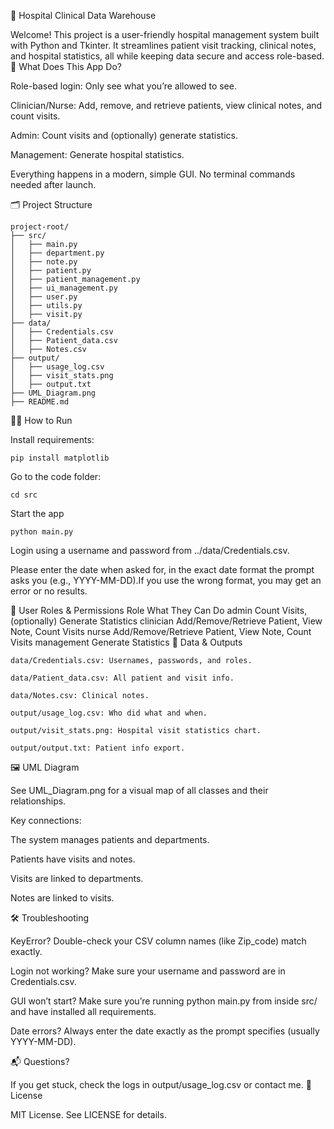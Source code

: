 🏥 Hospital Clinical Data Warehouse

Welcome! This project is a user-friendly hospital management system built with Python and Tkinter. It streamlines patient visit tracking, clinical notes, and hospital statistics, all while keeping data secure and access role-based.
🚀 What Does This App Do?

Role-based login: Only see what you’re allowed to see.

Clinician/Nurse: Add, remove, and retrieve patients, view clinical notes, and count visits.

Admin: Count visits and (optionally) generate statistics.

Management: Generate hospital statistics.

Everything happens in a modern, simple GUI. No terminal commands needed after launch.

🗂️ Project Structure

```
project-root/
├── src/
│   ├── main.py
│   ├── department.py
│   ├── note.py
│   ├── patient.py
│   ├── patient_management.py
│   ├── ui_management.py
│   ├── user.py
│   ├── utils.py
│   ├── visit.py
├── data/
│   ├── Credentials.csv
│   ├── Patient_data.csv
│   ├── Notes.csv
├── output/
│   ├── usage_log.csv
│   ├── visit_stats.png
│   ├── output.txt
├── UML_Diagram.png
├── README.md
```
🏃‍♂️ How to Run

Install requirements:

```pip install matplotlib```

Go to the code folder:

```cd src```

Start the app

```python main.py```

Login using a username and password from ../data/Credentials.csv.

Please enter the date when asked for, in the exact date format the prompt asks you (e.g., YYYY-MM-DD).If you use the wrong format, you may get an error or no results.

👤 User Roles & Permissions
Role	What They Can Do
admin	Count Visits, (optionally) Generate Statistics
clinician	Add/Remove/Retrieve Patient, View Note, Count Visits
nurse	Add/Remove/Retrieve Patient, View Note, Count Visits
management	Generate Statistics
📑 Data & Outputs
```
data/Credentials.csv: Usernames, passwords, and roles.

data/Patient_data.csv: All patient and visit info.

data/Notes.csv: Clinical notes.

output/usage_log.csv: Who did what and when.

output/visit_stats.png: Hospital visit statistics chart.

output/output.txt: Patient info export.
```
🖼️ UML Diagram

See UML_Diagram.png for a visual map of all classes and their relationships.

Key connections:

The system manages patients and departments.

Patients have visits and notes.

Visits are linked to departments.

Notes are linked to visits.

🛠️ Troubleshooting

KeyError? Double-check your CSV column names (like Zip_code) match exactly.

Login not working? Make sure your username and password are in Credentials.csv.

GUI won’t start? Make sure you’re running python main.py from inside src/ and have installed all requirements.

Date errors? Always enter the date exactly as the prompt specifies (usually YYYY-MM-DD).

📬 Questions?

If you get stuck, check the logs in output/usage_log.csv or contact me.
📝 License

MIT License. See LICENSE for details.
